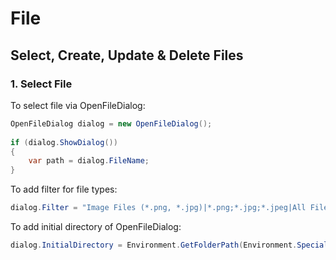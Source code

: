# File

## Select, Create, Update & Delete Files

### 1. Select File

To select file via OpenFileDialog:

```c#
OpenFileDialog dialog = new OpenFileDialog();
    
if (dialog.ShowDialog())
{
	var path = dialog.FileName;
}
```

To add filter for file types:

```c#
dialog.Filter = "Image Files (*.png, *.jpg)|*.png;*.jpg;*.jpeg|All Files (*.*)|*.*"; // (Label|Types)|(Label|Types)
```

To add initial directory of OpenFileDialog:

```c#
dialog.InitialDirectory = Environment.GetFolderPath(Environment.SpecialFolder.MyDocuments);
```
